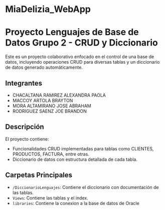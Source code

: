 # MiaDelizia_WebApp

# Proyecto Lenguajes de Base de Datos Grupo 2 - CRUD y Diccionario

Este es un proyecto colaborativo enfocado en el control de una base de datos, incluyendo operaciones CRUD para diversas tablas y un diccionario de datos generado automáticamente.

## Integrantes
- CHACALTANA RAMIREZ ALEXANDRA PAOLA
- MACCOY ARTOLA BRAYTON
- MORA ALTAMIRANO JOSE ABRAHAM
- RODRIGUEZ SAENZ JOE BRANDON


## Descripción
El proyecto contiene:
- Funcionalidades CRUD implementadas para tablas como CLIENTES, PRODUCTOS, FACTURA, entre otras.
- Diccionario de datos con estructura detallada de cada tabla.

## Carpetas Principales
- `/DiccionarioLenguajes`: Contiene el diccionario con documentación de las tablas.
- `Views`: Contiene las tablas y el index.
- `libraries`: Contiene la conexion a la base de datos de Oracle
